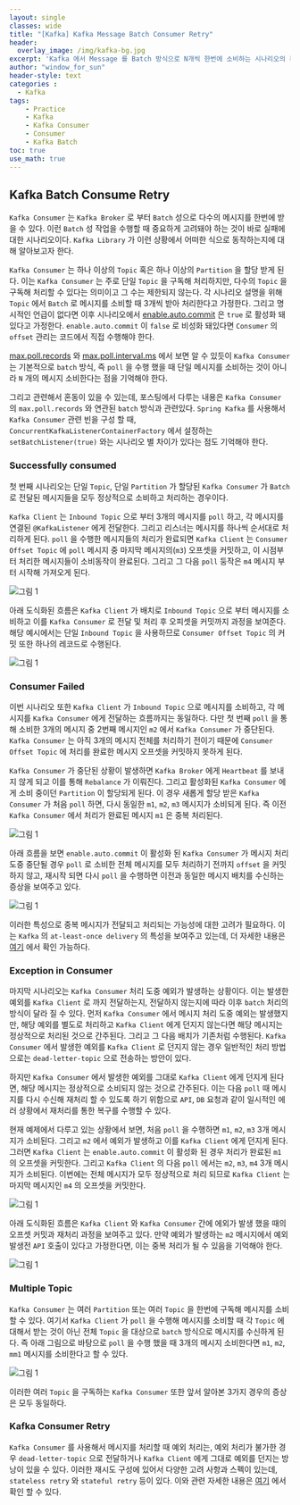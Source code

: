 ```yaml
--- 
layout: single
classes: wide
title: "[Kafka] Kafka Message Batch Consumer Retry"
header:
  overlay_image: /img/kafka-bg.jpg
excerpt: 'Kafka 에서 Message 를 Batch 방식으로 N개씩 한번에 소비하는 시나리오의 특징과 실패/재시도와 같은 상황에 대해서 알아보자'
author: "window_for_sun"
header-style: text
categories :
  - Kafka
tags:
    - Practice
    - Kafka
    - Kafka Consumer
    - Consumer
    - Kafka Batch
toc: true
use_math: true
---  
```


## Kafka Batch Consume Retry
`Kafka Consumer` 는 `Kafka Broker` 로 부터 `Batch` 성으로 다수의 메시지를 한번에 받을 수 있다. 
이런 `Batch` 성 작업을 수행할 때 중요하게 고려돼야 하는 것이 바로 실패에 대한 시나리오이다. 
`Kafka Library` 가 이런 상황에서 어떠한 식으로 동작하는지에 대해 알아보고자 한다.  

`Kafka Consumer` 는 하나 이상의 `Topic` 혹은 하나 이상의 `Partition` 을 할당 받게 된다. 
이는 `Kafka Consumer` 는 주로 단일 `Topic` 을 구독해 처리하지만, 다수의 `Topic` 을 구독해 처리할 수 있다는 의미이고 
그 수는 제한되지 않는다. 
각 시나리오 설명을 위해 `Topic` 에서 `Batch` 로 메시지를 소비할 때 3개씩 받아 처리한다고 가정한다. 
그리고 명시적인 언급이 없다면 이후 시나리오에서 [enable.auto.commit](https://docs.confluent.io/platform/current/installation/configuration/consumer-configs.html#enable-auto-commit)
은 `true` 로 활성화 돼있다고 가정한다. 
`enable.auto.commit` 이 `false` 로 비성화 돼있다면 `Consumer` 의 `offset` 관리는 코드에서 직접 수행해야 한다.  

[max.poll.records](https://docs.confluent.io/platform/current/installation/configuration/consumer-configs.html#max-poll-records)
와
[max.poll.interval.ms](https://docs.confluent.io/platform/current/installation/configuration/consumer-configs.html#max-poll-interval-ms)
에서 보면 알 수 있듯이 `Kafka Consumer` 는 기본적으로 `batch` 방식, 
즉 `poll` 을 수행 했을 때 단일 메시지를 소비하는 것이 아니라 `N` 개의 메시지 소비한다는 점을 기억해야 한다.  

그리고 관련해서 혼동이 있을 수 있는데, 포스팅에서 다루는 내용은 `Kafka Consumer` 의 `max.poll.records` 와 연관된 `batch` 방식과 관련있다. 
`Spring Kafka` 를 사용해서 `Kafka Consumer` 관련 빈을 구성 할 때, `ConcurrentKafkaListenerContainerFactory` 에서 설정하는 `setBatchListener(true)` 와는 시나리오 별 차이가 있다는 점도 기억해야 한다.  


### Successfully consumed
첫 번째 시나리오는 단일 `Topic`, 단일 `Partition` 가 할당된 `Kafka Consumer` 가 
`Batch` 로 전달된 메시지들을 모두 정상적으로 소비하고 처리하는 경우이다.  

`Kafka Client` 는 `Inbound Topic` 으로 부터 3개의 메시지를 `poll` 하고, 
각 메시지를 연결된 `@KafkaListener` 에게 전달한다. 
그리고 리스너는 메시지를 하나씩 순서대로 처리하게 된다. 
`poll` 을 수행한 메시지들의 처리가 완료되면 `Kafka Client` 는 `Consumer Offset Topic` 에 
`poll` 메시지 중 마지막 메시지의(`m3`) 오프셋을 커밋하고, 이 시점부터 처리한 메시지들이 소비동작이 완료된다. 
그리고 그 다음 `poll` 둥작은 `m4` 메시지 부터 시작해 가져오게 된다. 


![그림 1]({{site.baseurl}}/img/kafka/kafka-batch-consumer-retry-1.drawio.png)


아래 도식화된 흐름은 `Kafka Client` 가 배치로 `Inbound Topic` 으로 부터 
메시지를 소비하고 이를 `Kafka Consumer` 로 전달 및 처리 후 오피셋을 커밋까지 과정을 보여준다. 
해당 예시에서는 단일 `Inbound Topic` 을 사용하므로 `Consumer Offset Topic` 의 커밋 또한 하나의 레코드로 수행된다. 

![그림 1]({{site.baseurl}}/img/kafka/kafka-batch-consumer-retry-2.png)



### Consumer Failed
이번 시나리오 또한 `Kafka Client` 가 `Inbound Topic` 으로 메시지를 소비하고, 
각 메시지를 `Kafka Consumer` 에게 전달하는 흐름까지는 동일하다. 
다만 첫 번째 `poll` 을 통해 소비한 3개의 메시지 중 2번째 메시지인 `m2` 에서 `Kafka Consumer` 가 중단된다. 
`Kafka Consumer` 는 아직 3개의 메시지 전체를 처리하기 전이기 때문에 `Consumer Offset Topic` 에 처리를 완료한 메시지 오프셋을 커밋하지 못하게 된다.  

`Kafka Consumer` 가 중단된 상황이 발생하면 `Kafka Broker` 에게 `Heartbeat` 를 보내지 않게 되고 이를 통해 `Rebalance` 가 이뤄진다. 
그리고 활성화된 `Kafka Consumer` 에게 소비 중이던 `Partition` 이 할당되게 된다. 
이 경우 새롭게 할당 받은 `Kafka Consumer` 가 처음 `poll` 하면, 
다시 동일한 `m1`, `m2`, `m3` 메시지가 소비되게 된다. 
즉 이전 `Kafka Consumer` 에서 처리가 완료된 메시지 `m1` 은 중복 처리된다. 

![그림 1]({{site.baseurl}}/img/kafka/kafka-batch-consumer-retry-3.drawio.png)


아래 흐름을 보면 `enable.auto.commit` 이 활성화 된 `Kafka Consumer` 가 메시지 처리 도중 중단될 경우
`poll` 로 소비한 전체 메시지를 모두 처리하기 전까지 `offset` 을 커밋하지 않고, 재시작 되면 다시 `poll` 을 수행하면 
이전과 동일한 메시지 배치를 수신하는 증상을 보여주고 있다. 

![그림 1]({{site.baseurl}}/img/kafka/kafka-batch-consumer-retry-4.png)


이러한 특성으로 중복 메시지가 전달되고 처리되는 가능성에 대한 고려가 필요하다. 
이는 `Kafka` 의 `at-least-once delivery` 의 특성을 보여주고 있는데, 
더 자세한 내용은 [여기](2024-03-12-kafka-practice-kafka-consum-produce-at-least-once.md)
에서 확인 가능하다.  


### Exception in Consumer
마지막 시나리오는 `Kafka Consumer` 처리 도중 예외가 발생하는 상황이다. 
이는 발생한 예외를 `Kafka Client` 로 까지 전달하는지, 전달하지 않는지에 따라 이후 `batch` 처리의 방식이 달라 질 수 있다. 
먼저 `Kafka Consumer` 에서 메시지 처리 도중 예외는 발생했지만, 해당 예외를 별도로 처리하고 `Kafka Client` 에게 던지지 않는다면 
해당 메시지는 정상적으로 처리된 것으로 간주된다. 
그리고 그 다음 배치가 기존처럼 수행된다. 
`Kafka Consumer` 에서 발생한 예외를 `Kafka Client` 로 던지지 않는 경우 일반적인 처리 방법으로는 `dead-letter-topic` 으로 전송하는 방안이 있다.  

하지만 `Kafka Consumer` 에서 발생한 예외를 그대로 `Kafka Client` 에게 던지게 된다면, 해당 메시지는 정상적으로 소비되지 않는 것으로 간주된다. 
이는 다음 `poll` 때 메시지를 다시 수신해 재처리 할 수 있도록 하기 위함으로 `API`, `DB` 요청과 같이 일시적인 에러 상황에서 재처리를 통한 복구를 수행할 수 있다.  

현재 예제에서 다루고 있는 상황에서 보면, 처음 `poll` 을 수행하면 `m1`, `m2`, `m3` 3개 메시지가 소비된다. 
그리고 `m2` 에서 예외가 발생하고 이를 `Kafka Client` 에게 던지게 된다. 
그러면 `Kafka Client` 는 `enable.auto.commit` 이 활성화 된 경우 처리가 완료된 `m1` 의 오프셋을 커밋한다. 
그리고 `Kafka Client` 의 다음 `poll` 에서는 `m2`, `m3`, `m4` 3개 메시지가 소비된다. 
이번에는 전체 메시지가 모두 정상적으로 처리 되므로 `Kafka Client` 는 마지막 메시지인 `m4` 의 오프셋을 커밋한다.   

![그림 1]({{site.baseurl}}/img/kafka/kafka-batch-consumer-retry-5.drawio.png)


아래 도식화된 흐름은 `Kafka Client` 와 `Kafka Consumer` 간에 에외가 발생 했을 때의 오프셋 커밋과 재처리 과정을 보여주고 있다. 
만약 예외가 발생하는 `m2` 메시지에서 예외 발생전 `API` 호출이 있다고 가정한다면, 이는 중복 처리가 될 수 있음을 기억해야 한다.  

![그림 1]({{site.baseurl}}/img/kafka/kafka-batch-consumer-retry-6.png)


### Multiple Topic
`Kafka Consumer` 는 여러 `Partition` 또는 여러 `Topic` 을 한번에 구독해 메시지를 소비 할 수 있다. 
여기서 `Kafka Client` 가 `poll` 을 수행해 메시지를 소비할 때 각 `Topic` 에 대해서 받는 것이 아닌 전체 `Topic` 을 대상으로 
`batch` 방식으로 메시지를 수신하게 된다. 
즉 아래 그림으로 바탕으로 `poll` 을 수행 했을 때 3개의 메시지 소비한다면 `m1`, `m2`, `mm1` 메시지를 소비한다고 할 수 있다.  

![그림 1]({{site.baseurl}}/img/kafka/kafka-batch-consumer-retry-7.drawio.png)

이러한 여러 `Topic` 을 구독하는 `Kafka Consumer` 또한 앞서 알아본 3가지 경우의 증상은 모두 동일하다. 


### Kafka Consumer Retry
`Kafka Consumer` 를 사용해서 메시지를 처리할 때 예외 처리는, 예외 처리가 불가한 경우 `dead-letter-topic` 으로 전달하거나 
`Kafka Client` 에게 그대로 예외를 던지는 방낭이 있을 수 있다. 
이러한 재시도 구성에 있어서 다양한 고려 사항과 스펙이 있는데, `stateless retry` 와 `stateful retry` 등이 있다. 
이와 관련 자세한 내용은 [여기](2024-04-02-kafka-practice-kafka-consumer-retry.md)
에서 확인 할 수 있다.  
